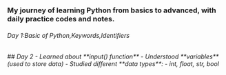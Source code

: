 
<h3>My journey of learning Python from basics to advanced, with daily practice codes and notes.</h3>
<h6>Day 1:Basic of Python,Keywords,Identifiers</h6>
<h6>## Day 2
- Learned about **input() function**  
- Understood **variables** (used to store data)  
- Studied different **data types**:
  - int, float, str, bool</>

